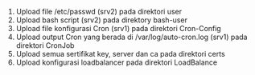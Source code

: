1. Upload file /etc/passwd (srv2) pada direktori user
2. Upload bash script (srv2) pada direktory bash-user
3. Upload file konfigurasi Cron (srv1) pada direktori Cron-Config
4. Upload output Cron yang berada di /var/log/auto-cron.log (srv1) pada direktori CronJob
5. Upload semua sertifikat key, server dan ca pada direktori certs
6. Upload konfigurasi loadbalancer pada direktori LoadBalance
